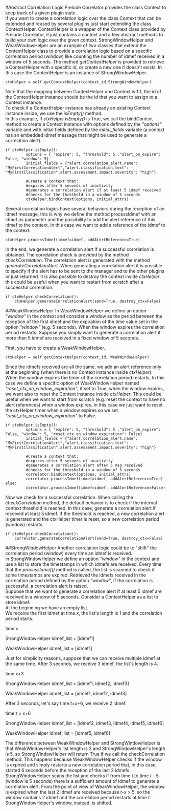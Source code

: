 #Abstract Correlation Logic
Prelude Correlator provides the class Context to keep track of a given plugin state.  
If you want to create a correlation logic over the class Context that can be extended and reused by several plugins just start extending the class ContextHelper.  ContextHelper is a wrapper of the Context class provided by Prelude Correlator, it just contains a context and a few abstract methods to build your own logic over the given context.  StrongWindowHelper and WeakWindowHelper are an example of two classes that extend the ContextHelper class to provide a correlation logic based on a specific correlation period (window) like counting the number of idmef received in a window of 5 seconds.
The method <i>getContextHelper</i> is provided to retrieve a ContextHelper with a specific id, or create a new one if doesn't exists. In this case the ContextHelper is an instance of StrongWindowHelper.  

```
ctxHelper = self.getContextHelper(context_id,StrongWindowHelper)
```

Note that the mapping between ContextHelper and Context is 1:1, the id of the ContextHelper instance should be the id that you want to assign to a Context instance.  
To check if a ContextHelper instance has already an existing Context  instance inside, we use the <i>isEmpty()</i> method.  
In this example, if <i>ctxHelper.isEmpty()</i> is True, we call the bindContext method to create a Context instance with options defined by the <i>"options"</i> variable and with initial fields defined by the <i>initial\_fields</i> variable (a context has an embedded idmef message that might be used to generate a correlation alert).

```
if ctxHelper.isEmpty():
         options = { "expire": 5, "threshold": 5 ,"alert_on_expire": False, "window": 5}
         initial_fields = {"alert.correlation_alert.name": "MyFirstCorrelationAlert","alert.classification.text": "MyFirstClassification",alert.assessment.impact.severity": "high"}

         #Create a context that:
         #expires after 5 seconds of inactivity
         #generates a correlation alert if at least 5 idmef received
         #checks for the threshold in a window of 5 seconds
         ctxHelper.bindContext(options, initial_attrs)
```

Several correlation logics have several behaviors during the reception of an idmef message, this is why we define the method processIdmef with an idmef as parameter and the possibility to add the alert reference of this idmef to the context. In this case we want to add a reference of the idmef to the context.

```
ctxHelper.processIdmef(idmef=idmef, addAlertReference=True)
```

In the end, we generate a correlation alert if a successful correlation is obtained. The correlation check is provided by the method <i>checkCorrelation</i>. The correlation alert is generated with the method <i>generateCorrelationAlert</i>. When generating a correlation alert it is possible to specify if the alert has to be sent to the manager and to the other plugins or just returned. It is also possible to destroy the context inside <i>ctxHelper</i>, this could be useful when you want to restart from scratch after a successful correlation.


```
if ctxHelper.checkCorrelation():
	ctxHelper.generateCorrelationAlert(send=True, destroy_ctx=False)
```



##WeakWindowHelper
In WeakWindowHelper we define an option <i>"window"</i> in the context and consider a window as the period between the reception of the first idmef and the expiration of the time value set in the option <i>"window"</i> (e.g. 5 seconds). When the window expires the correlation period restarts.
Suppose you simply want to generate a correlation alert if more than 5 idmef are received in a fixed window of 5 seconds.

First, you have to create a WeakWindowHelper.  

```
ctxHelper = self.getContextHelper(context_id, WeakWindowHelper)
```

Since the idmefs received are all the same, we add an alert reference only at the beginning (when there is no Context instance inside <i>ctxHelper</i>).  
When the window expires the timer of the correlation period restarts. In this case we define a specific option of WeakWindowHelper named <i>"reset\_ctx\_on\_window\_expiration"</i>, if set to True, when the window expires, we want also to reset the Context instance inside <i>ctxHelper</i>. This could be useful when we want to start from scratch (e.g. reset the context to have no alert references) when a window expires. In this case we just want to reset the ctxHelper timer when a window expires so we set <i>"reset\_ctx\_on\_window\_expiration"</i> to False.    

```
if ctxHelper.isEmpty():
         options = { "expire": 5, "threshold": 5 ,"alert_on_expire": False, "window": 5, "reset_ctx_on_window_expiration": False}
         initial_fields = {"alert.correlation_alert.name": "MyFirstCorrelationAlert","alert.classification.text": "MyFirstClassification",alert.assessment.impact.severity": "high"}

         #Create a context that:
         #expires after 5 seconds of inactivity
         #generates a correlation alert after 5 msg received
         #checks for the threshold in a window of 5 seconds
         correlator.bindContext(options, initial_attrs)
         correlator.processIdmef(idmef=idmef, addAlertReference=True)
else:
         correlator.processIdmef(idmef=idmef, addAlertReference=False)
```

Now we check for a successful correlation. When calling the  <i>checkCorrelation</i> method, the default behavior is to check if the internal context threshold is reached. In this case, generate a correlation alert if received at least 5 idmef. If the threshold is reached, a new correlation alert is generated and the ctxHelper timer is reset, so a new correlation period (window) restarts.

```
if ctxHelper.checkCorrelation():
	correlator.generateCorrelationAlert(send=True, destroy_ctx=False)
```


##StrongWindowHelper
Another correlation logic could be to "shift" the correlation period (window) every time an idmef is received.  
In StrongWindowHelper we define an option <i>"window"</i> in the context and use a list to store the timestamps in which idmefs are received. Every time that the <i>processIdmef()</i> method is called, the list is scanned to check if some timestamps are expired. Retrieved the idmefs received in the correlation period defined by the option <i>"window"</i>, if the correlation is successful, a correlation alert is raised.  
Suppose that we want to generate a correlation alert if at least 5 idmef are received in a window of 5 seconds. Consider a ContextHelper as a list to store idmef.   
At the beginning we have an empty list.  
We receive the first idmef at time <i>x</i>, the list's length is 1 and the correlation period starts.

time x   

StrongWindowHelper idmef_list = [idmef1]   

WeakWindowHelper idmef_list = [idmef1]                   


Just for simplicity reasons, suppose that we can receive multiple idmef at the same time.
After 3 seconds, we receive 3 idmef, the list's length is 4.

time x+3  

StrongWindowHelper idmef_list = [idmef1, idmef2, idmef3]

WeakWindowHelper idmef_list = [idmef1, idmef2, idmef3]

After 3 seconds, let's say time <i>t</i>=<i>x</i>+6, we receive 2 idmef.  

time t = x+6  

StrongWindowHelper idmef_list = [idmef2, idmef3, idmef4, idmef5, idmef6]  

WeakWindowHelper idmef_list = [idmef5, idmef6]

The difference between WeakWindowHelper and StrongWindowHelper is that WeakWindowHelper's list length is 2 and StrongWindowHelper's length is 5, so StrongWindowHelper will return True if we call the  checkCorrelation method. This happens because WeakWindowHelper checks if the window is expired and simply restarts a new correlation period that, in this case, started 6 seconds before the reception of the last 2 idmefs. StrongWindowHelper scans the list and checks if from time t to time <i>t</i> - 5 (window is 5 seconds) there is a sufficient amount of idmef to generate a correlation alert. From the point of view of WeakWindowHelper, the window is expired when the last 2 idmef are received because <i>t</i>-<i>x</i> > 5, so the window contains 2 idmef and the correlation period restarts at time <i>t</i>. StrongWindowHelper's window, instead, is shifted.

